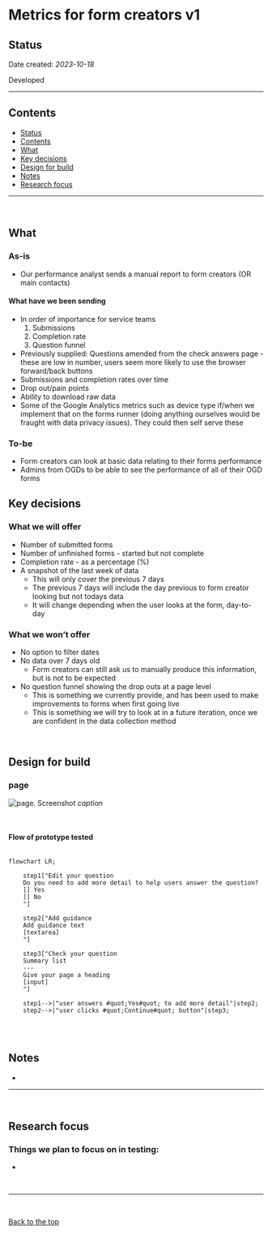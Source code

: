 # Metrics for form creators v1

## Status

Date created: *2023-10-18*  

Developed  

___

## Contents

- [Status](#status)
- [Contents](#contents)
- [What](#what)
- [Key decisions](#key-decisions)
- [Design for build](#design-for-build)
- [Notes](#notes)
- [Research focus](#research-focus)

___

<br>

## What

### As-is

- Our performance analyst sends a manual report to form creators (OR main contacts)  

#### What have we been sending  

- In order of importance for service teams 
    1. Submissions
    2. Completion rate
    3. Question funnel
- Previously supplied: Questions amended from the check answers page - these are low in number, users seem more likely to use the browser forward/back buttons
- Submissions and completion rates over time
- Drop out/pain points
- Ability to download raw data
- Some of the Google Analytics metrics such as device type if/when we implement that on the forms runner (doing anything ourselves would be fraught with data privacy issues). They could then self serve these  

### To-be  

- Form creators can look at basic data relating to their forms performance  
- Admins from OGDs to be able to see the performance of all of their OGD forms  


## Key decisions

### What we will offer

- Number of submitted forms
- Number of unfinished forms - started but not complete
- Completion rate - as a percentage (%)
- A snapshot of the last week of data
  - This will only cover the previous 7 days
  - The previous 7 days will include the day previous to form creator looking but not todays data
  - It will change depending when the user looks at the form, day-to-day
 
### What we won’t offer

- No option to filter dates
- No data over 7 days old
  - Form creators can still ask us to manually produce this information, but is not to be expected
- No question funnel showing the drop outs at a page level
  - This is something we currently provide, and has been used to make improvements to forms when first going live
  - This is something we will try to look at in a future iteration, once we are confident in the data collection method

<br>

## Design for build

### page

![page. Screenshot](url)
*caption*  

<br>

#### Flow of prototype tested

```mermaid
    
flowchart LR;

    step1["Edit your question
    Do you need to add more detail to help users answer the question?
    [] Yes
    [] No
    "]
    
    step2["Add guidance
    Add guidance text
    [textarea]
    "]
    
    step3["Check your question
    Summary list
    ---
    Give your page a heading
    [input]
    "]

    step1-->|"user answers #quot;Yes#quot; to add more detail"|step2;
    step2-->|"user clicks #quot;Continue#quot; button"|step3;
    
```

<br>

## Notes

- 
___

<br>

## Research focus

### Things we plan to focus on in testing:
- 

<br>

___

<br>

[Back to the top](#metrics-for-form-creators-v1)

